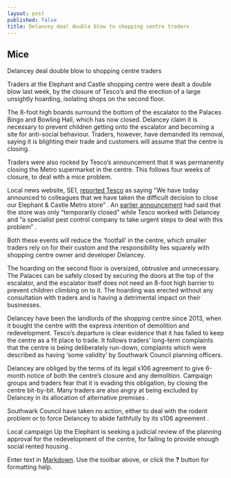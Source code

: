 ```yaml
---
layout: post
published: false
title: Delancey deal double blow to shopping centre traders
---
```

## Mice 

Delancey deal double blow to shopping centre traders

Traders at the Elephant and Castle shopping centre were dealt a double blow last week, by the closure of Tesco’s and the erection of a large unsightly hoarding, isolating shops on the second floor.

The 8-foot high boards surround the bottom of the escalator to the Palaces Bingo and Bowling Hall, which has now closed.  Delancey claim it is necessary to prevent children getting onto the escalator and becoming a site for anti-social behaviour.  Traders, however, have demanded its removal, saying it is blighting their trade and customers will assume that the centre is closing.

Traders were also rocked by Tesco’s announcement that it was permanently closing the Metro supermarket in the centre.  This follows four weeks of closure, to deal with a mice problem. 

Local news website, SE1, [reported Tesco](https://www.london-se1.co.uk/news/view/9903) as saying "We have today announced to colleagues that we have taken the difficult decision to close our Elephant & Castle Metro store” .  An [earlier announcement](https://www.london-se1.co.uk/news/view/9879) had said that the store was only “temporarily closed" while Tesco worked with Delancey and “a specialist pest control company to take urgent steps to deal with this problem” . 

Both these events will reduce the ‘footfall’ in the centre, which smaller traders rely on for their custom and the responsibility lies squarely with shopping centre owner and developer Delancey.

The hoarding on the second floor is oversized, obtrusive and unnecessary.  The Palaces can be safely closed by securing the doors at the top of the escalator, and the escalator itself does not need an 8-foot high barrier to prevent children climbing on to it.  The hoarding was erected without any consultation with traders and is having a detrimental impact on their businesses.

Delancey have been the landlords of the shopping centre since 2013, when it bought the centre with the express intention of demolition and redevelopment.  Tesco’s departure is clear evidence that it has failed to keep the centre as a fit place to trade.  It follows traders’ long-term complaints that the centre is being deliberately run-down, complaints which were described as having ‘some validity’ by Southwark Council planning officers.

Delancey are obliged by the terms of its legal s106 agreement to give 6-month notice of both the centre’s closure and any demolition.  Campaign groups and traders fear that it is evading this obligation, by closing the centre bit-by-bit.  Many traders are also angry at being excluded by Delancey in its allocation of alternative premises .

Southwark Council have taken no action, either to deal with the rodent problem or to force Delancey to abide faithfully by its s106 agreement .

Local campaign Up the Elephant is seeking a judicial review of the planning approval for the redevelopment of the centre, for failing to provide enough social rented housing .



Enter text in [Markdown](http://daringfireball.net/projects/markdown/). Use the toolbar above, or click the **?** button for formatting help.
